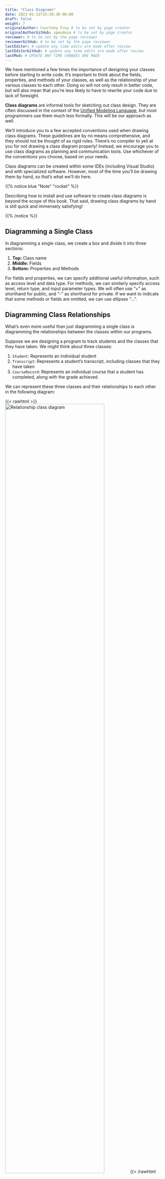 ```yaml
---
title: "Class Diagrams"
date: 2023-01-31T15:39:38-06:00
draft: false
weight: 7
originalAuthor: Courtney Frey # to be set by page creator
originalAuthorGitHub: speudusa # to be set by page creator
reviewer: # to be set by the page reviewer
reviewerGitHub: # to be set by the page reviewer
lastEditor: # update any time edits are made after review
lastEditorGitHub: # update any time edits are made after review
lastMod: # UPDATE ANY TIME CHANGES ARE MADE
---
```


We have mentioned a few times the importance of designing your classes before starting to write code. It’s important to think about the fields, properties, and methods of your classes, as well as the relationship of your various classes to each other. Doing so will not only result in better code, but will also mean that you’re less likely to have to rewrite your code due to lack of foresight.

**Class diagrams** are informal tools for sketching out class design. They are often discussed in the context of the [Unified Modeling Language](https://en.wikipedia.org/wiki/Unified_Modeling_Language), but most programmers use them much less formally. This will be our approach as well.

We’ll introduce you to a few accepted conventions used when drawing class diagrams. These guidelines are by no means comprehensive, and they should not be thought of as rigid rules. There’s no compiler to yell at you for not drawing a class diagram properly! Instead, we encourage you to use class diagrams as planning and communication tools. Use whichever of the conventions you choose, based on your needs.

Class diagrams can be created within some IDEs (including Visual Studio) and with specialized software. However, most of the time you’ll be drawing them by hand, so that’s what we’ll do here.

{{% notice blue "Note" "rocket" %}} 

Describing how to install and use software to create class diagrams is beyond the scope of this book. That said, drawing class diagrams by hand is still quick and immensely satisfying!
 
{{% /notice %}}

## Diagramming a Single Class

In diagramming a single class, we create a box and divide it into three sections:

   1. **Top:** Class name
   1. **Middle:** Fields
   1. **Bottom:** Properties and Methods

For fields and properties, we can specify additional useful information, such as access level and data type. For methods, we can similarly specify access level, return type, and input parameter types. We will often use “+” as shorthand for public, and “-” as shorthand for private. If we want to indicate that some methods or fields are omitted, we can use ellipses “…”.

## Diagramming Class Relationships

What’s even more useful than just diagramming a single class is diagramming the relationships between the classes within our programs.

Suppose we are designing a program to track students and the classes that they have taken. We might think about three classes:

   1. `Student`: Represents an individual student
   1. `Transcript`: Represents a student’s transcript, including classes that they have taken
   1. `CourseRecord`: Represents an individual course that a student has completed, along with the grade achieved.

We can represent these three classes and their relationships to each other in the following diagram:

   {{< rawhtml >}}
   <img src="../pictures/relationships.png" alt="Relationship class diagram" width=80% />
   {{< /rawhtml >}}


Since, in this situation, we’re only concerned with their relationships, we’ve omitted the fields and methods of these classes. The lines between each are different, and convey different information.

A plain, solid line between two classes indicates a **one-to-one relationship**. For each `Student`, there is one `Transcript`, and a `Transcript` can be owned by only one `Student`.

A line with an open diamond on the end indicates a **one-to-many relationship**. Each `Transcript` has many `CourseRecord` objects.

Another type of relationship that we have recently encountered is the is-a relationship of inheritance. This can be expressed via a class diagram by using an arrow, directed from the subclass to the base class.

   {{< rawhtml >}}
   <img src="../pictures/inheritance-cat.png" alt="Inheritance class diagram" width=80% />
   {{< /rawhtml >}}

There are many more ways to express relationships in class diagrams, and you’ll even see slight variations in usage of lines and the decorators used to specify the type of relationship.

For most purposes, your main concern should be visually communicating information about your program design. To that end, if you are going to share your diagram with somebody else, it is always helpful to use a key to indicate the specific meaning you have attached to each symbol used.

If you’d like to learn a bit more about informal class diagrams, we’ve collected some [short, relevant videos](https://www.youtube.com/playlist?list=PLs5n5nYB22fK7H_y0u65lsssbbD8zGAE8).

## Check Your Understanding

{{% notice green  "Question" "rocket" %}} 

With pen and paper, write a class diagram that depicts the relationship between a class `Rocket`, that extends a `SpaceCraft` and has a `LaunchPad` and several Engine objects. Include some fields and methods.

**True/False:** You drew a class diagram by hand.

<!-- ans: true :) -->
{{% /notice %}}

{{% notice green  "Question" "rocket" %}} 
**True/False:** When making class diagrams, the main idea is to get the design rules just right so that you won’t need to update your classes in the future. 

<!-- ans: false --- the drawing conventions are less important than the exercise of making the diagrams :) -->
{{% /notice %}}

